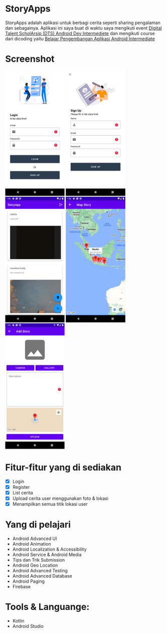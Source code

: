 # StoryApps
StoryApps adalah aplikasi untuk berbagi cerita seperti sharing pengalaman dan sebagainya. Aplikasi ini saya buat di waktu saya mengikuti event <a href="https://digitalent.kominfo.go.id/detail/pelatihan/3323?akademiId=152">Digital Talent ScholArsip (DTS) Android Dev Intermediete</a>
dan mengikuti course dari dicoding yaitu <a href="https://www.dicoding.com/academies/352">Belajar Pengembangan Aplikasi Android Intermediate</a> 

# Screenshot
<p float="left">
<img src="assets/Screenshot_20221115_135242.png" height="400px"/>
<img src="assets/Screenshot_20221115_135335.png" height="400px"/>
<img src="assets/Screenshot_20221115_135432.png" height="400px"/>
<img src="assets/Screenshot_20221115_135448.png" height="400px"/>
<img src="assets/Screenshot_20221115_135500.png" height="400px"/>

</p>

# Fitur-fitur yang di sediakan
- [X] Login
- [X] Register
- [X] List cerita
- [X] Upload cerita user menggunakan foto & lokasi
- [X] Menampilkan semua titik lokasi user

# Yang di pelajari 
- Android Advanced UI
- Android Animation
- Android Localization & Accessibility
- Android Service & Android Media
- Tips dan Trik Submission
- Android Geo Location
- Android Advanced Testing
- Android Advanced Database
- Android Paging
- Firebase

# Tools & Languange:
- Kotlin
- Android Studio
